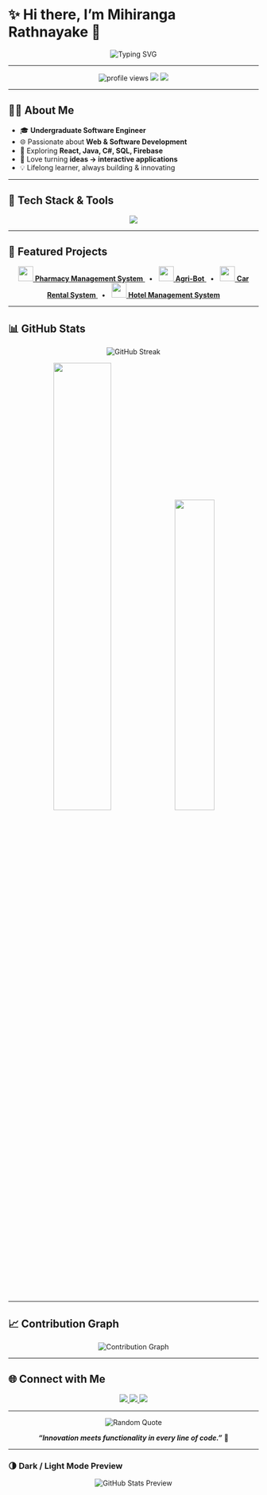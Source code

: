 # ✨ Hi there, I’m Mihiranga Rathnayake 👋  

<p align="center">
  <img src="https://readme-typing-svg.demolab.com?font=Fira+Code&weight=600&size=28&duration=3000&pause=800&color=00E5FF&center=true&vCenter=true&width=700&lines=Undergraduate+Software+Engineer;React+%7C+Java+%7C+C%23+%7C+SQL;Building+Scalable+Digital+Solutions;Innovation+%F0%9F%9A%80+Meets+Functionality" alt="Typing SVG" />
</p>

---

<div align="center">
  <img src="https://komarev.com/ghpvc/?username=MihirangaRathnayake&label=Profile+Views&color=00e5ff&style=flat-square" alt="profile views"/>
  <img src="https://img.shields.io/github/followers/MihirangaRathnayake?label=Followers&style=flat-square&color=blue" />
  <img src="https://img.shields.io/github/stars/MihirangaRathnayake?label=Stars&style=flat-square&color=yellow" />
</div>

---

## 🧑‍💻 About Me  

- 🎓 **Undergraduate Software Engineer**  
- 🌐 Passionate about **Web & Software Development**  
- 🚀 Exploring **React, Java, C#, SQL, Firebase**  
- 🎯 Love turning **ideas → interactive applications**  
- 💡 Lifelong learner, always building & innovating  

---

## 🚀 Tech Stack & Tools  

<p align="center">
  <img src="https://skillicons.dev/icons?i=react,java,cs,postgresql,html,css,js,git,github,figma,firebase,vscode,androidstudio" />
</p>

---

## 🌟 Featured Projects  

<p align="center">
  <a href="https://github.com/MihirangaRathnayake/pharmacy-management-system">
    <img src="https://img.icons8.com/color/48/pill.png" width="30"/> <b>Pharmacy Management System</b>
  </a> &nbsp; • &nbsp;
  <a href="https://github.com/MihirangaRathnayake/Agri-bot">
    <img src="https://img.icons8.com/color/48/robot-2.png" width="30"/> <b>Agri-Bot</b>
  </a> &nbsp; • &nbsp;
  <a href="https://github.com/MihirangaRathnayake/car-rental-project">
    <img src="https://img.icons8.com/color/48/car.png" width="30"/> <b>Car Rental System</b>
  </a> &nbsp; • &nbsp;
  <a href="https://github.com/MihirangaRathnayake/hotel-management-system">
    <img src="https://img.icons8.com/color/48/hotel.png" width="30"/> <b>Hotel Management System</b>
  </a>
</p>

---

## 📊 GitHub Stats  

<p align="center">
  <img src="https://github-readme-streak-stats.herokuapp.com?user=MihirangaRathnayake&theme=react&ring=00e5ff&fire=00e5ff&currStreakLabel=00e5ff" alt="GitHub Streak" />
</p>

<p align="center">
  <img src="https://github-readme-stats.vercel.app/api?username=MihirangaRathnayake&show_icons=true&theme=react&hide_border=true&title_color=00e5ff&icon_color=00e5ff" width="48%">
  <img src="https://github-readme-stats.vercel.app/api/top-langs/?username=MihirangaRathnayake&layout=compact&theme=react&hide_border=true&title_color=00e5ff" width="40%">
</p>

---

## 📈 Contribution Graph  

<p align="center">
  <img src="https://github-readme-activity-graph.vercel.app/graph?username=MihirangaRathnayake&theme=react-dark&bg_color=0D1117&color=00e5ff&line=00e5ff&point=ffffff&area=true&hide_border=true" alt="Contribution Graph" />
</p>

---

## 🌐 Connect with Me  

<p align="center">
  <a href="https://linkedin.com/in/mihiranga-rathnayake-06a911302" target="_blank">
    <img src="https://img.shields.io/badge/LinkedIn-0A66C2?style=for-the-badge&logo=linkedin&logoColor=white"/>
  </a>
  <a href="mailto:mihirangarathnayake2006@gmail.com">
    <img src="https://img.shields.io/badge/Email-D14836?style=for-the-badge&logo=gmail&logoColor=white"/>
  </a>
  <a href="https://my-portfolio-nvl9h.sevalla.app/homepage-creative-technologist-portfolio" target="_blank">
    <img src="https://img.shields.io/badge/Portfolio-00BFAE?style=for-the-badge&logo=vercel&logoColor=white"/>
  </a>
</p>

---

<p align="center">
  <img src="https://quotes-github-readme.vercel.app/api?type=horizontal&theme=merko" alt="Random Quote" />
</p>

<p align="center">
  <b><i>“Innovation meets functionality in every line of code.”</i></b> 🚀  
</p>

---

### 🌗 Dark / Light Mode Preview  

<div align="center">
  <picture>
    <source media="(prefers-color-scheme: dark)" srcset="https://github-readme-stats.vercel.app/api?username=MihirangaRathnayake&show_icons=true&theme=react&hide_border=true" />
    <source media="(prefers-color-scheme: light)" srcset="https://github-readme-stats.vercel.app/api?username=MihirangaRathnayake&show_icons=true&theme=default&hide_border=true" />
    <img alt="GitHub Stats Preview" src="https://github-readme-stats.vercel.app/api?username=MihirangaRathnayake&show_icons=true" />
  </picture>
</div>
